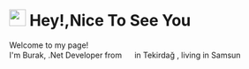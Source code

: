 <h1><img src="https://emojis.slackmojis.com/emojis/images/1531849430/4246/blob-sunglasses.gif?1531849430" width="30"/> Hey!,Nice To See You</h1>

<p> Welcome to my page! </br> I'm Burak, .Net Developer from <img src="https://cdn-icons-png.flaticon.com/512/3909/3909414.png" width="15"> in Tekirdağ , living in Samsun</p>
